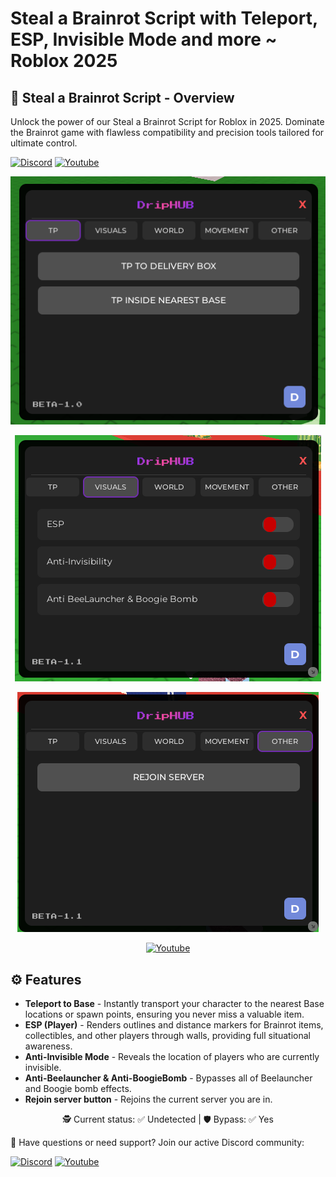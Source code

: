 # Steal a Brainrot Script with Teleport, ESP, Invisible Mode  and more ~ Roblox 2025

## 📜 Steal a Brainrot Script - Overview

Unlock the power of our Steal a Brainrot Script for Roblox in 2025. Dominate the Brainrot game with flawless compatibility and precision tools tailored for ultimate control.

[![Discord](https://img.shields.io/badge/Discord-Join-7289DA?logo=discord)](https://discord.gg/ekYurBcMnv) [![Youtube](https://img.shields.io/badge/Youtube-Click-red?style=flat&logo=youtube)](https://www.youtube.com/watch?v=Qtniw3j4YZY)

<div align="center">

  ![](https://github.com/koalesanajlepsze/Steal-a-Brainrot-Script/blob/main/pic/1.png)

  ![](https://github.com/koalesanajlepsze/Steal-a-Brainrot-Script/blob/main/pic/3.png)

  ![](https://github.com/koalesanajlepsze/Steal-a-Brainrot-Script/blob/main/pic/4.png)

  [![Youtube](https://img.shields.io/badge/Youtube-Click-red?style=flat&logo=youtube)](https://www.youtube.com/watch?v=Qtniw3j4YZY)
</div>

## ⚙ Features

* **Teleport to Base** - Instantly transport your character to the nearest Base locations or spawn points, ensuring you never miss a valuable item.
* **ESP (Player)** - Renders outlines and distance markers for Brainrot items, collectibles, and other players through walls, providing full situational awareness.
* **Anti-Invisible Mode** - Reveals the location of players who are currently invisible.
* **Anti-Beelauncher & Anti-BoogieBomb** - Bypasses all of Beelauncher and Boogie bomb effects.
* **Rejoin server button** - Rejoins the current server you are in.

<div align="center">

🕵️ Current status: ✅ Undetected |️ 🛡 Bypass: ✅ Yes

</div>

💬 Have questions or need support? Join our active Discord community:

[![Discord](https://img.shields.io/badge/Discord-Join-7289DA?logo=discord)](https://discord.gg/ekYurBcMnv) [![Youtube](https://img.shields.io/badge/Youtube-Click-red?style=flat&logo=youtube)](https://www.youtube.com/watch?v=Qtniw3j4YZY)

